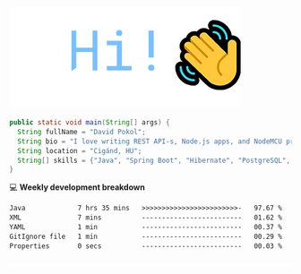 ![Hi!](assets/images/hi.png)

```java
public static void main(String[] args) {
  String fullName = "David Pokol";
  String bio = "I love writing REST API-s, Node.js apps, and NodeMCU programs";
  String location = "Cigánd, HU";
  String[] skills = {"Java", "Spring Boot", "Hibernate", "PostgreSQL", "Git"};
}
```

💻 **Weekly development breakdown**
<!--START_SECTION:waka-->

```txt
Java             7 hrs 35 mins   >>>>>>>>>>>>>>>>>>>>>>>>-   97.67 %
XML              7 mins          -------------------------   01.62 %
YAML             1 min           -------------------------   00.37 %
GitIgnore file   1 min           -------------------------   00.29 %
Properties       0 secs          -------------------------   00.03 %
```

<!--END_SECTION:waka-->

![footer](assets/images/footer.png)
